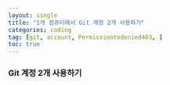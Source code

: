 ```yaml
---
layout: single
title: "1개 컴퓨터에서 Git 계정 2개 사용하기"
categories: coding
tag: [git, account, Permissiontodenied403, ]
toc: true
---
```


### Git 계정 2개 사용하기